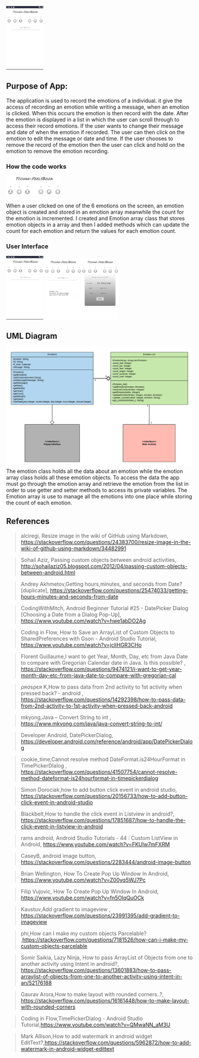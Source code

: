<img src="https://github.com/tcchan97/tcchan-FeelsBook/blob/master/Pics%20used%20for%20read%20me/First%20screen.png" width="100">


## Purpose of App:
The application is used to record the emotions of a individual. it give the access of recording an emotion while writing a message, when an emotion is clicked. When this occurs the emotion is then record with the date. After the emotion is displayed in a list in which the user can scroll through to access their record emotions. If the user wants to change their message and date of when the emotion if recorded. The user can then click on the emotion to edit the message or date and time. If the user chooses to remove the record of the emotion then the user can click and hold on the emotion to remove the emotion recording.

### How the code works
<img src="https://github.com/tcchan97/tcchan-FeelsBook/blob/master/Pics%20used%20for%20read%20me/Buttons.png" width="150">

When a user clicked on one of the 6 emotions on the screen, an emotion object is created and stored in an emotion array meanwhile the count for the emotion is incremented. I created and Emotion array class that stores emotion objects in a array and then I added methods which can update the count for each emotion and return the values for each emotion count.



### User Interface
<img src="https://github.com/tcchan97/tcchan-FeelsBook/blob/master/Pics%20used%20for%20read%20me/First%20screen.png" width="100"> <img src="https://github.com/tcchan97/tcchan-FeelsBook/blob/master/Pics%20used%20for%20read%20me/Added%20emotion.png" width="100"><img src="https://github.com/tcchan97/tcchan-FeelsBook/blob/master/Pics%20used%20for%20read%20me/Popup.png" width="100">



## UML Diagram
![alt text](https://github.com/tcchan97/tcchan-FeelsBook/blob/master/Pics%20used%20for%20read%20me/Feels%20Book%20UMl%20Diagram.png "Uml Diagram")
The emotion class holds all the data about an emotion while the emotion array class holds all these emotion objects. To access the data the app must go through the emotion array and retrieve the emotion from the list in order to use getter and setter methods to access its private variables. The Emotion array is use to manage all the emotions into one place while storing the count of each emotion.

## References
>alciregi, Resize image in the wiki of GitHub using Markdown, https://stackoverflow.com/questions/24383700/resize-image-in-the-wiki-of-github-using-markdown/34482991

>Sohail Aziz, Passing custom objects between android activities, http://sohailaziz05.blogspot.com/2012/04/passing-custom-objects-between-android.html

>Andrey Akhmetov,Getting hours,minutes, and seconds from Date? [duplicate], https://stackoverflow.com/questions/25474033/getting-hours-minutes-and-seconds-from-date

>CodingWithMitch, Android Beginner Tutorial #25 - DatePicker Dialog [Choosing a Date from a Dialog Pop-Up], https://www.youtube.com/watch?v=hwe1abDO2Ag

>Coding in Flow, How to Save an ArrayList of Custom Objects to SharedPreferences with Gson - Android Studio Tutorial, https://www.youtube.com/watch?v=jcliHGR3CHo

>Florent Guillaume,I want to get Year, Month, Day, etc from Java Date to compare with Gregorian Calendar date in Java. Is this possible?
 , https://stackoverflow.com/questions/9474121/i-want-to-get-year-month-day-etc-from-java-date-to-compare-with-gregorian-cal

>ρяσѕρєя K,How to pass data from 2nd activity to 1st activity when pressed back? - android
, https://stackoverflow.com/questions/14292398/how-to-pass-data-from-2nd-activity-to-1st-activity-when-pressed-back-android


>mkyong,Java – Convert String to int , https://www.mkyong.com/java/java-convert-string-to-int/

>Developer Android, DatePickerDialog, https://developer.android.com/reference/android/app/DatePickerDialog

>cookie_time,Cannot resolve method DateFormat.is24HourFormat in TimePickerDIalog , https://stackoverflow.com/questions/41507754/cannot-resolve-method-dateformat-is24hourformat-in-timepickerdialog

>Simon Dorociak,how to add button click event in android studio, https://stackoverflow.com/questions/20156733/how-to-add-button-click-event-in-android-studio

>Blackbelt,How to handle the click event in Listview in android?, https://stackoverflow.com/questions/17851687/how-to-handle-the-click-event-in-listview-in-android

>rams android, Android Studio Tutorials - 44 : Custom ListView in Android, https://www.youtube.com/watch?v=FKUlw7mFXRM

>CaseyB, android image button, https://stackoverflow.com/questions/2283444/android-image-button

>Brian Wellington, How To Create Pop Up Window In Android, https://www.youtube.com/watch?v=Z00yq5WJ7Pc

>Filip Vujovic, How To Create Pop Up Window In Android, https://www.youtube.com/watch?v=fn5OlqQuOCk

> Kaustuv,Add gradient to imageview , https://stackoverflow.com/questions/23991395/add-gradient-to-imageview

>phi,How can I make my custom objects Parcelable? ,https://stackoverflow.com/questions/7181526/how-can-i-make-my-custom-objects-parcelable

>Somir Saikia, Lazy Ninja, How to pass ArrayList of Objects from one to another activity using Intent in android?, https://stackoverflow.com/questions/13601883/how-to-pass-arraylist-of-objects-from-one-to-another-activity-using-intent-in-an/52176188

>Gaurav Arora,How to make layout with rounded corners..?, https://stackoverflow.com/questions/16161448/how-to-make-layout-with-rounded-corners

>Coding in Flow,TimePickerDialog - Android Studio Tutorial,https://www.youtube.com/watch?v=QMwaNN_aM3U

>Mark Allison,How to add watermark in android widget EditText?,https://stackoverflow.com/questions/5962872/how-to-add-watermark-in-android-widget-edittext







